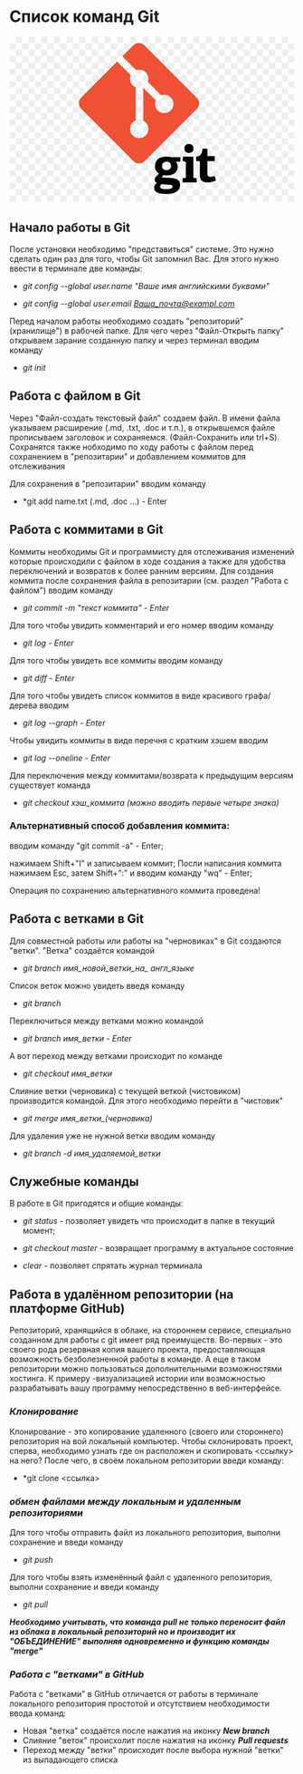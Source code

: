 # Список команд Git

![Это логотип Git](Logo_git.jpg)

## Начало работы в Git

После установки необходимо "представиться" системе. Это нужно сделать один раз для того, чтобы Git запомнил Вас. Для этого нужно ввести в терминале две команды:

- *git config --global user.name "Ваше имя английскими буквами"*

- *git config --global user.email Ваша_почта@exampl.com*

Перед началом работы необходимо создать "репозиторий" (хранилище") в рабочей папке. Для чего через "Файл-Открыть папку" открываем зарание созданную папку и через терминал вводим команду

- *git init*

## Работа с файлом в Git

Через "Файл-создать текстовый файл" создаем файл. В имени файла указываем расширение (.md, .txt, .doc и т.п.), в открывшемся файле прописываем заголовок и сохраняемся. (Файл-Сохранить или trl+S). Сохранятся также нобходимо по ходу работы с файлом перед сохранением в "репозитарии" и добавлением коммитов для отслеживания

Для сохранения в "репозитарии" вводим команду 
- *git add name.txt (.md, .doc ...) - Enter

## Работа с коммитами в Git

Коммиты необходимы Git и программисту для отслеживания изменений которые происходили с файлом в ходе создания а также для удобства переключений и возвратов к более ранним версиям. Для создания коммита после сохранения файла в репозитарии (см. раздел "Работа с файлом") вводим команду

- *git commit -m "текст коммита" - Enter*

Для того чтобы увидить комментарий и его номер вводим команду

- *git log - Enter*

Для того чтобы увидеть все коммиты вводим команду 

- *git diff - Enter*

Для того чтобы увидеть список коммитов в виде красивого графа/дерева вводим 

- *git log --graph - Enter*

Чтобы увидить коммиты в виде перечня с кратким хэшем вводим

- *git log --oneline - Enter*

Для переключения между коммитами/возврата к предыдущим версиям существует команда 

- *git checkout хэш_коммита (можно вводить первые четыре знака)*

### Альтернативный способ добавления коммита:

вводим команду "git commit -a" - Enter;

нажимаем Shift+"I" и записываем коммит;
Посли написания коммита нажимаем Esc, затем Shift+":" и вводим команду "wq" - Enter;

Операция по сохранению альтернативного коммита проведена!

## Работа с ветками в Git

Для совместной работы или работы на "черновиках" в Git создаются "ветки". "Ветка" создаётся командой

- *git branch имя_новой_ветки_на_ англ_языке*

Список веток можно увидеть введя команду

- *git branch*

Переключиться между ветками можно командой

- *git branch имя_ветки - Enter*

А вот переход между ветками происходит по команде

- *git checkout имя_ветки*

Слияние ветки (черновика) с текущей веткой (чистовиком) производится командой. Для этого необходимо перейти в "чистовик"

- *git merge имя_ветки_(черновика)*

Для удаления уже не нужной ветки вводим команду

- *git branch -d имя_удаляемой_ветки*

## Служебные команды

В работе в Git пригодятся и общие команды:

- *git status* - позволяет увидеть что происходит в папке в текущий момент;

- *git checkout master* - возвращает программу в актуальное состояние

- *clear* - позволяет спрятать журнал терминала

## Работа в удалённом репозитории (на платформе GitHub)

Репозиторий, хранящийся в облаке, на стороннем сервисе, специально созданном для работы с git имеет ряд преимуществ. Во-первых - это своего рода резервная копия вашего проекта, предоставляющая возможность безболезненной работы в команде. А еще в таком репозитории можно пользоваться дополнительными возможностями хостинга. К примеру -визуализацией истории или возможностью разрабатывать вашу программу непосредственно в веб-интерфейсе.

### *Клонирование*

Клонирование - это копирование удаленного (своего или стороннего) репозитория на вой локальный компьютер. Чтобы склонировать проект, сперва, необходимо узнать где он расположен и скопировать <ссылку> на него? После чего, в своём локальном репозитории введи команду:
- *git clone <ссылка>

### *обмен файлами между локальным и удаленным репозиториями*

Для того чтобы отправить файл из локального репозитория, выполни сохранение и введи команду
- *git push*

Для того чтобы взять изменённый файл с удаленного репозитория, выполни сохранение и введи команду
- *git pull*

__*Необходимо учитывать, что команда pull не только переносит файл из облака в локальный репозиторий но и производит их "ОБЪЕДИНЕНИЕ" выполняя одновременно и функцию команды "merge"*__

### *Работа с "ветками" в GitHub*

Работа с "ветками" в GitHub отличается от работы в терминале локального репозитория простотой и отсутствием необходимости ввода команд:
- Новая "ветка" создаётся после нажатия на иконку __*New branch*__
- Слияние "веток" происхолит после нажатия на иконку __*Pull requests*__
- Переход между "ветки" происходит после выбора нужной "ветки" из выпадающего списка
